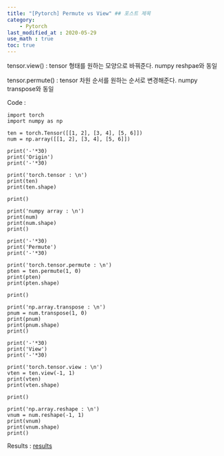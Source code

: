 ```yaml
---
title: "[Pytorch] Permute vs View" ## 포스트 제목
category:       
    - Pytorch
last_modified_at : 2020-05-29
use_math : true
toc: true
---
```


tensor.view() : tensor 형태를 원하는 모양으로 바꿔준다.
numpy reshpae와 동일

tensor.permute() : tensor 차원 순서를 원하는 순서로 변경해준다.
numpy transpose와 동일

Code :

```
import torch
import numpy as np

ten = torch.Tensor([[1, 2], [3, 4], [5, 6]])
num = np.array([[1, 2], [3, 4], [5, 6]])

print('-'*30)
print('Origin')
print('-'*30)

print('torch.tensor : \n')
print(ten)
print(ten.shape)

print()

print('numpy array : \n')
print(num)
print(num.shape)
print()

print('-'*30)
print('Permute')
print('-'*30)

print('torch.tensor.permute : \n')
pten = ten.permute(1, 0)
print(pten)
print(pten.shape)

print()

print('np.array.transpose : \n')
pnum = num.transpose(1, 0)
print(pnum)
print(pnum.shape)
print()

print('-'*30)
print('View')
print('-'*30)

print('torch.tensor.view : \n')
vten = ten.view(-1, 1)
print(vten)
print(vten.shape)

print()

print('np.array.reshape : \n')
vnum = num.reshape(-1, 1)
print(vnum)
print(vnum.shape)
print()
```

Results :
[results](/assets/images/2020-05-29-view_permute.PNG)


